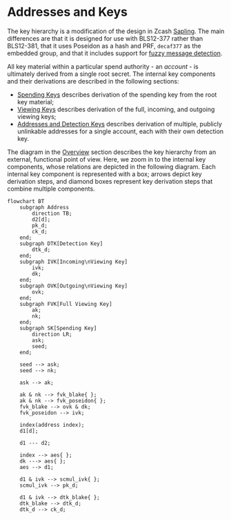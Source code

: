# Addresses and Keys

The key hierarchy is a modification of the design in Zcash [Sapling].  The main
differences are that it is designed for use with BLS12-377 rather than
BLS12-381, that it uses Poseidon as a hash and PRF, `decaf377` as the embedded
group, and that it includes support for [fuzzy message
detection](../crypto/fmd.md).

All key material within a particular spend authority - an *account* - is ultimately derived from
a single root secret.  The internal key components and their derivations are
described in the following sections:

* [Spending Keys](./addresses_keys/spend_key.md) describes derivation of the
  spending key from the root key material;
* [Viewing Keys](./addresses_keys/viewing_keys.md) describes derivation of the full, incoming, and outgoing viewing keys;
* [Addresses and Detection Keys](./addresses_keys/addresses.md) describes derivation of multiple, publicly unlinkable addresses for a single account, each with their own detection key.

The diagram in the [Overview](../concepts/addresses_keys.md) section describes
the key hierarchy from an external, functional point of view.  Here, we zoom in
to the internal key components, whose relations are depicted in the following
diagram.  Each internal key component is represented with a box; arrows depict
key derivation steps, and diamond boxes represent key derivation steps that
combine multiple components.

```mermaid
flowchart BT
    subgraph Address
        direction TB;
        d2[d];
        pk_d;
        ck_d;
    end;
    subgraph DTK[Detection Key]
        dtk_d;
    end;
    subgraph IVK[Incoming\nViewing Key]
        ivk;
        dk;
    end;
    subgraph OVK[Outgoing\nViewing Key]
        ovk;
    end;
    subgraph FVK[Full Viewing Key]
        ak;
        nk;
    end;
    subgraph SK[Spending Key]
        direction LR;
        ask;
        seed;
    end;

    seed --> ask;
    seed --> nk;

    ask --> ak;

    ak & nk --> fvk_blake{ };
    ak & nk --> fvk_poseidon{ };
    fvk_blake --> ovk & dk;
    fvk_poseidon --> ivk;

    index(address index);
    d1[d];

    d1 --- d2;

    index --> aes{ };
    dk ---> aes{ };
    aes --> d1;

    d1 & ivk --> scmul_ivk{ };
    scmul_ivk --> pk_d;

    d1 & ivk --> dtk_blake{ };
    dtk_blake --> dtk_d;
    dtk_d --> ck_d;
```


[Sapling]: https://zips.z.cash/protocol/protocol.pdf
